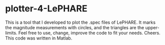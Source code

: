 # plotter-4-LePHARE
This is a tool that I developed to plot the .spec files of LePHARE. It marks the magnitude measurements with circles, and the triangles are the upper-limits. Feel free to use, change, improve the code to fit your needs. Cheers.
This code was written in Matlab.
